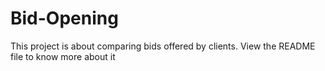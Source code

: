 # Bid-Opening
This project is about comparing bids offered by clients. View the README file to know more about it
